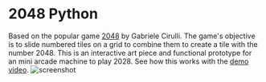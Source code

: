 2048 Python
===========
Based on the popular game [2048](https://github.com/gabrielecirulli/2048) by Gabriele Cirulli. The game's objective is to slide numbered tiles on a grid to combine them to create a tile with the number 2048. 
This is an interactive art piece and functional prototype for an mini arcade machine to play 2028.
See how this works with the [demo video](https://youtube.com/shorts/zfAkBPeYPhw?feature=share).
![screenshot](img/screenshot.png)


